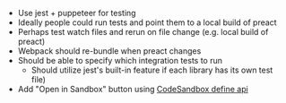 * Use jest + puppeteer for testing
* Ideally people could run tests and point them to a local build of preact
* Perhaps test watch files and rerun on file change (e.g. local build of preact)
* Webpack should re-bundle when preact changes 
* Should be able to specify which integration tests to run
	* Should utilize jest's built-in feature if each library has its own test file)
* Add "Open in Sandbox" button using [CodeSandbox define api](https://codesandbox.io/docs/importing#define-api)

